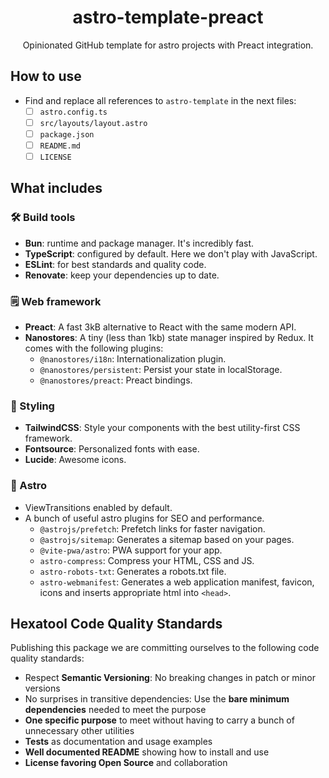 <h1 align="center">
  astro-template-preact
</h1>

<p align="center">
  Opinionated GitHub template for astro projects with Preact integration.
</p>

## How to use

- Find and replace all references to `astro-template` in the next files:
  - [ ] `astro.config.ts`
  - [ ] `src/layouts/layout.astro`
  - [ ] `package.json`
  - [ ] `README.md`
  - [ ] `LICENSE`

## What includes

### 🛠️ Build tools

- **Bun**: runtime and package manager. It's incredibly fast.
- **TypeScript**: configured by default. Here we don't play with JavaScript.
- **ESLint**: for best standards and quality code.
- **Renovate**: keep your dependencies up to date.

### 🗒️ Web framework
- **Preact**: A fast 3kB alternative to React with the same modern API.
- **Nanostores**: A tiny (less than 1kb) state manager inspired by Redux. It comes with the following plugins: 
  - `@nanostores/i18n`: Internationalization plugin.
  - `@nanostores/persistent`: Persist your state in localStorage.
  - `@nanostores/preact`: Preact bindings.

### 🎨 Styling

- **TailwindCSS**: Style your components with the best utility-first CSS framework.
- **Fontsource**: Personalized fonts with ease.
- **Lucide**: Awesome icons.

### 🚀 Astro

- ViewTransitions enabled by default.
- A bunch of useful astro plugins for SEO and performance.
  - `@astrojs/prefetch`: Prefetch links for faster navigation.
  - `@astrojs/sitemap`: Generates a sitemap based on your pages.
  - `@vite-pwa/astro`: PWA support for your app.
  - `astro-compress`: Compress your HTML, CSS and JS.
  - `astro-robots-txt`: Generates a robots.txt file.
  - `astro-webmanifest`: Generates a web application manifest, favicon, icons and inserts appropriate html into `<head>`.

## Hexatool Code Quality Standards

Publishing this package we are committing ourselves to the following code quality standards:

- Respect **Semantic Versioning**: No breaking changes in patch or minor versions
- No surprises in transitive dependencies: Use the **bare minimum dependencies** needed to meet the purpose
- **One specific purpose** to meet without having to carry a bunch of unnecessary other utilities
- **Tests** as documentation and usage examples
- **Well documented README** showing how to install and use
- **License favoring Open Source** and collaboration

